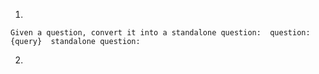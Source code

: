 1.
`Given a question, convert it into a standalone question: 
    question: {query} 
    standalone question:
`

2.
